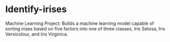 # Identify-irises
Machine Learning Project: Builds a machine learning model capable of sorting irises based on five factors into one of three classes, Iris Setosa, Iris Versicolour, and Iris Virginica.
